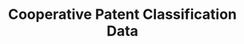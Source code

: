 ---
layout: default
bigquery: https://console.cloud.google.com/bigquery?p=patents-public-data&d=cpc&page=dataset
citation: '“Cooperative Patent Classification” by the EPO and USPTO, for public use. '
contributors: EPO, USPTO
cost: None
description: Cooperative Patent Classification Data contains the scheme and definitions
  of the Cooperative Patent Classification system for classifying patent documents.
  The CPC is the result of a partnership between the EPO and the USPTO in their joint
  effort to develop a common, internationally compatible classification system for
  technical documents, in particular patent publications, which will be used by both
  offices in the patent granting process
documentation: https://www.cooperativepatentclassification.org/cpcSchemeAndDefinitions
last_edit: Mon, 04 Apr 2022 19:07:06 GMT
location: https://www.cooperativepatentclassification.org/index
maintained_by: USPTO, EPO
schema_fields: '[''sizeCache'', ''childGroups'', ''ipc_concordant'', ''dateRevised'',
  ''residual_references'', ''residualReferences'', ''titleFull'', ''child_groups'',
  ''level'', ''limitingReferences'', ''applicationReferences'', ''breakdown_code'',
  ''ipcConcordant'', ''informative_references'', ''breakdownCode'', ''status'', ''title_full'',
  ''not_allocatable'', ''application_references'', ''children'', ''notAllocatable'',
  ''parents'', ''definition'', ''glossary'', ''limiting_references'', ''informativeReferences'',
  ''additional_only'', ''symbol'', ''date_revised'', ''synonyms'', ''title_part'',
  ''titlePart'']'
shortname: cooperative_patent_classification
tags:
- patents
- science
title: Cooperative Patent Classification Data
uuid: 984374a7-16e9-4b35-9445-458daceb01bf
---